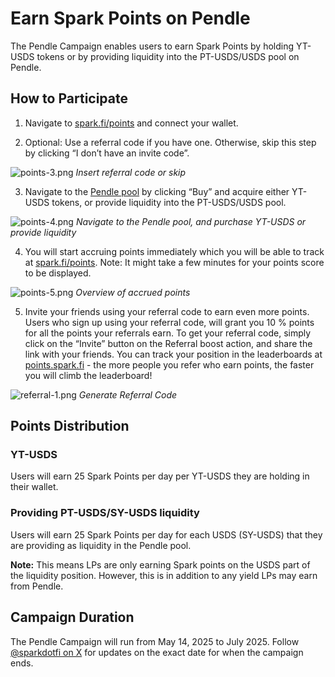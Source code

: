 # Earn Spark Points on Pendle

The Pendle Campaign enables users to earn Spark Points by holding YT-USDS tokens or by providing liquidity into the PT-USDS/USDS pool on Pendle.

## How to Participate

1. Navigate to [spark.fi/points](http://spark.fi/points) and connect your wallet.

2. Optional: Use a referral code if you have one. Otherwise, skip this step by clicking “I don’t have an invite code”.
    
![points-3.png](/assets/points-3.png)
*Insert referral code or skip*
    
3. Navigate to the [Pendle pool](https://app.pendle.finance/trade/pools/0x1d7d382ea7ceabb8d7c14ef066124d2e575698f8/zap/in) by clicking “Buy” and acquire either YT-USDS tokens, or provide liquidity into the PT-USDS/USDS pool.
    
![points-4.png](/assets/points-4.png)
*Navigate to the Pendle pool, and purchase YT-USDS or provide liquidity*
    
4. You will start accruing points immediately which you will be able to track at [spark.fi/points](http://spark.fi/points). Note: It might take a few minutes for your points score to be displayed.

![points-5.png](/assets/points-5.png)
*Overview of accrued points*

5. Invite your friends using your referral code to earn even more points. Users who sign up using your referral code, will grant you 10 % points for all the points your referrals earn. To get your referral code, simply click on the “Invite” button on the Referral boost action, and share the link with your friends. You can track your position in the leaderboards at [points.spark.fi](http://points.spark.fi) - the more people you refer who earn points, the faster you will climb the leaderboard!
    
![referral-1.png](/assets/referral-1.png)
*Generate Referral Code*
    

## Points Distribution

### YT-USDS

Users will earn 25 Spark Points per day per YT-USDS they are holding in their wallet.

### Providing PT-USDS/SY-USDS liquidity

Users will earn 25 Spark Points per day for each USDS (SY-USDS) that they are providing as liquidity in the Pendle pool.

**Note:** This means LPs are only earning Spark points on the USDS part of the liquidity position. However, this is in addition to any yield LPs may earn from Pendle.


## Campaign Duration

The Pendle Campaign will run from May 14, 2025 to July 2025. Follow [@sparkdotfi on X](http://x.com/sparkdotfi) for updates on the exact date for when the campaign ends.